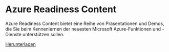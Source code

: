 <div>
<h1>Azure Readiness Content</h1>
<p>Azure Readiness Content bietet eine Reihe von Präsentationen und Demos, die Sie beim Kennenlernen der neuesten Microsoft Azure-Funktionen und -Dienste unterstützen sollen.</p>
<p><a href="http://go.microsoft.com/fwlink/p/?LinkId=331133" class="solution-cta-link light-font arrowbtn green">Herunterladen</a></p>
</div>

<!--HONumber=52-->
